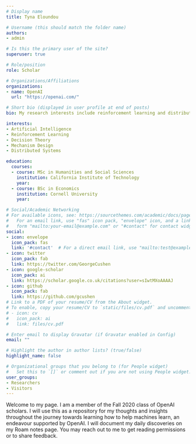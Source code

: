 ```yaml
---
# Display name
title: Tyna Eloundou

# Username (this should match the folder name)
authors:
- admin

# Is this the primary user of the site?
superuser: true

# Role/position
role: Scholar

# Organizations/Affiliations
organizations:
- name: OpenAI
  url: "https://openai.com/"

# Short bio (displayed in user profile at end of posts)
bio: My research interests include reinforcement learning and distributed systems.

interests:
- Artificial Intelligence
- Reinforcement Learning
- Decision Theory
- Mechanism Design
- Distributed Systems

education:
  courses:
  - course: MSc in Humanities and Social Sciences
    institution: California Institute of Technology
    year: 
  - course: BSc in Economics
    institution: Cornell University
    year: 

# Social/Academic Networking
# For available icons, see: https://sourcethemes.com/academic/docs/page-builder/#icons
#   For an email link, use "fas" icon pack, "envelope" icon, and a link in the
#   form "mailto:your-email@example.com" or "#contact" for contact widget.
social:
- icon: envelope
  icon_pack: fas
  link: '#contact'  # For a direct email link, use "mailto:test@example.org".
- icon: twitter
  icon_pack: fab
  link: https://twitter.com/GeorgeCushen
- icon: google-scholar
  icon_pack: ai
  link: https://scholar.google.co.uk/citations?user=sIwtMXoAAAAJ
- icon: github
  icon_pack: fab
  link: https://github.com/gcushen
# Link to a PDF of your resume/CV from the About widget.
# To enable, copy your resume/CV to `static/files/cv.pdf` and uncomment the lines below.
# - icon: cv
#   icon_pack: ai
#   link: files/cv.pdf

# Enter email to display Gravatar (if Gravatar enabled in Config)
email: ""

# Highlight the author in author lists? (true/false)
highlight_name: false

# Organizational groups that you belong to (for People widget)
#   Set this to `[]` or comment out if you are not using People widget.
user_groups:
- Researchers
- Visitors
---
```


Welcome to my page. I am a member of the Fall 2020 class of OpenAI scholars. I will use this as a repository for my thoughts and insights throughout the journey towards learning how to help machines learn, an endeavour supported by OpenAI. I will document my daily discoveries on my Roam notes page. You may reach out to me to get reading permissions or to share feedback. 

